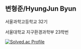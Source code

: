 ## 변형준/HyungJun Byun

<Education>

서울과학고등학교 32기

서울대학교 지구환경과학부 23학번

[![Solved.ac Profile](http://mazassumnida.wtf/api/generate_badge?boj=hjbyun04)](https://solved.ac/hjbyun04)
